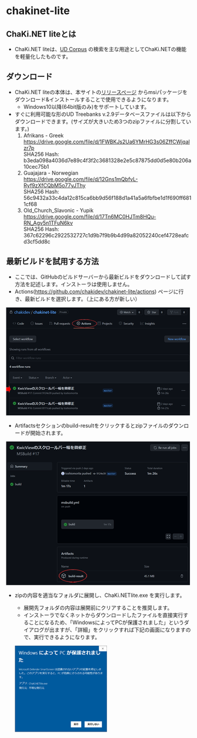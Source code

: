 # chakinet-lite
## ChaKi.NET liteとは
- ChaKi.NET liteは、[UD Corpus](https://universaldependencies.org) の検索を主な用途としてChaKi.NETの機能を軽量化したものです。

## ダウンロード
- ChaKi.NET liteの本体は、本サイトの[リリースページ](https://github.com/chakidev/chakinet-lite/releases) からmsiパッケージをダウンロード&インストールすることで使用できるようになります。
  - Windows10以降(64bit版のみ)をサポートしています。
- すぐに利用可能な形のUD Treebanks v.2.9データベースファイルは以下からダウンロードできます。(サイズが大きいため3つのzipファイルに分割しています。)
  1. Afrikans - Greek  
     https://drive.google.com/file/d/1FWBKJs2Ua6YMrHG3s06ZffCWjqalzr7p  
     SHA256 Hash: b3eda098a4036d7e89c4f3f2c3681328e2e5c87875dd0d5e80b206a10cec75b1
  2. Guajajara - Norwegian  
     https://drive.google.com/file/d/12Gns1mQbfvL-Ryf9zXfCQbM5o77yJThy  
     SHA256 Hash: 56c9432a33c4da12c815ca6bb9d56f188d1a41a5a6fbfbe1d1f690ff6811cf68
  3. Old_Church_Slavonic - Yupik  
     https://drive.google.com/file/d/17Tn6MC0HJTm8HQu-RN_Agv5n1TFuN6kv  
     SHA256 Hash: 367c62296c2922532727c1d9b7f9b9b4d99a82052240cef4728eafcd3cf5dd8c

## 最新ビルドを試用する方法
- ここでは、GitHubのビルドサーバーから最新ビルドをダウンロードして試す方法を記述します。インストーラは使用しません。
- Actions(https://github.com/chakidev/chakinet-lite/actions) ページに行き、最新ビルドを選択します。（上にある方が新しい）

![img001](img001.png)

- Artifactsセクションのbuild-resultをクリックするとzipファイルのダウンロードが開始されます。

![img002](img002.png)

- zipの内容を適当なフォルダに展開し、ChaKi.NETlite.exe を実行します。
  - 展開先フォルダの内容は展開前にクリアすることを推奨します。
  - インストーラでなくネットからダウンロードしたファイルを直接実行することになるため、「WindowsによってPCが保護されました」というダイアログが出ますが、「詳細」をクリックすれば下記の画面になりますので、実行できるようになります。

  ![img003](img003.png)
